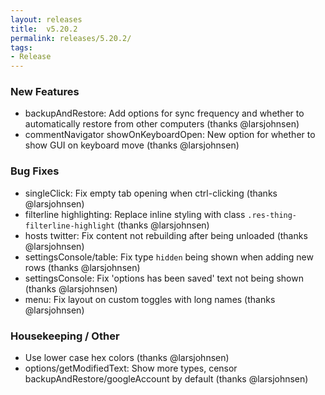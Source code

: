 ```yaml
---
layout: releases
title:  v5.20.2
permalink: releases/5.20.2/
tags:
- Release
---
```


### New Features

- backupAndRestore: Add options for sync frequency and whether to automatically restore from other computers (thanks @larsjohnsen)
- commentNavigator showOnKeyboardOpen: New option for whether to show GUI on keyboard move (thanks @larsjohnsen)

### Bug Fixes

- singleClick: Fix empty tab opening when ctrl-clicking  (thanks @larsjohnsen)
- filterline highlighting: Replace inline styling with class `.res-thing-filterline-highlight` (thanks @larsjohnsen)
- hosts twitter: Fix content not rebuilding after being unloaded (thanks @larsjohnsen)
- settingsConsole/table: Fix type `hidden` being shown when adding new rows (thanks @larsjohnsen)
- settingsConsole: Fix 'options has been saved' text not being shown (thanks @larsjohnsen)
- menu: Fix layout on custom toggles with long names (thanks @larsjohnsen)

### Housekeeping / Other

- Use lower case hex colors (thanks @larsjohnsen)
- options/getModifiedText: Show more types, censor backupAndRestore/googleAccount by default (thanks @larsjohnsen)
